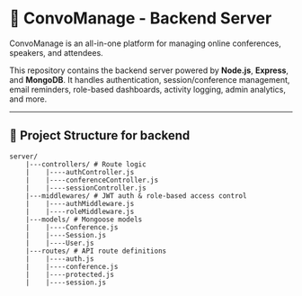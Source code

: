 # 📡 ConvoManage - Backend Server

ConvoManage is an all-in-one platform for managing online conferences, speakers, and attendees.

This repository contains the backend server powered by **Node.js**, **Express**, and **MongoDB**. It handles authentication, session/conference management, email reminders, role-based dashboards, activity logging, admin analytics, and more.

---

## 📁 Project Structure for backend
```
server/
    |---controllers/ # Route logic
    |    |----authController.js 
    |    |----conferenceController.js
    |    |----sessionController.js
    |---middlewares/ # JWT auth & role-based access control
    |    |----authMiddleware.js
    |    |----roleMiddleware.js 
    |---models/ # Mongoose models
    |    |----Conference.js
    |    |----Session.js
    |    |----User.js
    |---routes/ # API route definitions
    |    |----auth.js
    |    |----conference.js
    |    |----protected.js
    |    |----session.js


```